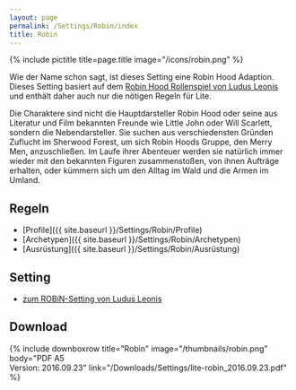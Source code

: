 ```yaml
---
layout: page
permalink: /Settings/Robin/index
title: Robin
---
```

{% include pictitle title=page.title image="/icons/robin.png" %}

Wie der Name schon sagt, ist dieses Setting eine Robin Hood Adaption. Dieses Setting basiert auf dem [Robin Hood Rollenspiel von Ludus Leonis](http://ludus-leonis.com/Robin/) und enthält daher auch nur die nötigen Regeln für Lite.

Die Charaktere sind nicht die Hauptdarsteller Robin Hood oder seine aus Literatur und Film bekannten Freunde wie Little John oder Will Scarlett, sondern die Nebendarsteller. Sie suchen aus verschiedensten Gründen Zuflucht im Sherwood Forest, um sich Robin Hoods Gruppe, den Merry Men, anzuschließen. Im Laufe ihrer Abenteuer werden sie natürlich immer wieder mit den bekannten Figuren zusammenstoßen, von ihnen Aufträge erhalten, oder kümmern sich um den Alltag im Wald und die Armen im Umland.

## Regeln

- [Profile]({{ site.baseurl }}/Settings/Robin/Profile)
- [Archetypen]({{ site.baseurl }}/Settings/Robin/Archetypen)
- [Ausrüstung]({{ site.baseurl }}/Settings/Robin/Ausrüstung)

## Setting

- [zum ROBiN-Setting von Ludus Leonis](http://ludus-leonis.com/Robin/)

## Download

{% include downboxrow title="Robin" image="/thumbnails/robin.png" body="PDF A5<br/>Version: 2016.09.23" link="/Downloads/Settings/lite-robin_2016.09.23.pdf" %}

